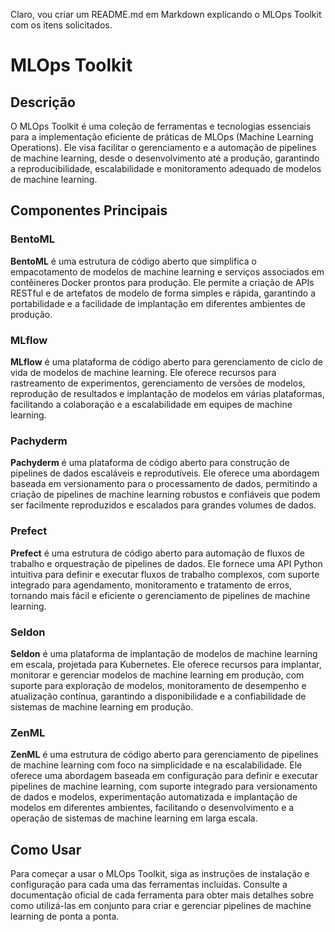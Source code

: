 Claro, vou criar um README.md em Markdown explicando o MLOps Toolkit com os itens solicitados.

# MLOps Toolkit

## Descrição

O MLOps Toolkit é uma coleção de ferramentas e tecnologias essenciais para a implementação eficiente de práticas de MLOps (Machine Learning Operations). Ele visa facilitar o gerenciamento e a automação de pipelines de machine learning, desde o desenvolvimento até a produção, garantindo a reproducibilidade, escalabilidade e monitoramento adequado de modelos de machine learning.

## Componentes Principais

### BentoML

**BentoML** é uma estrutura de código aberto que simplifica o empacotamento de modelos de machine learning e serviços associados em contêineres Docker prontos para produção. Ele permite a criação de APIs RESTful e de artefatos de modelo de forma simples e rápida, garantindo a portabilidade e a facilidade de implantação em diferentes ambientes de produção.

### MLflow

**MLflow** é uma plataforma de código aberto para gerenciamento de ciclo de vida de modelos de machine learning. Ele oferece recursos para rastreamento de experimentos, gerenciamento de versões de modelos, reprodução de resultados e implantação de modelos em várias plataformas, facilitando a colaboração e a escalabilidade em equipes de machine learning.

### Pachyderm

**Pachyderm** é uma plataforma de código aberto para construção de pipelines de dados escaláveis e reprodutíveis. Ele oferece uma abordagem baseada em versionamento para o processamento de dados, permitindo a criação de pipelines de machine learning robustos e confiáveis que podem ser facilmente reproduzidos e escalados para grandes volumes de dados.

### Prefect

**Prefect** é uma estrutura de código aberto para automação de fluxos de trabalho e orquestração de pipelines de dados. Ele fornece uma API Python intuitiva para definir e executar fluxos de trabalho complexos, com suporte integrado para agendamento, monitoramento e tratamento de erros, tornando mais fácil e eficiente o gerenciamento de pipelines de machine learning.

### Seldon

**Seldon** é uma plataforma de implantação de modelos de machine learning em escala, projetada para Kubernetes. Ele oferece recursos para implantar, monitorar e gerenciar modelos de machine learning em produção, com suporte para exploração de modelos, monitoramento de desempenho e atualização contínua, garantindo a disponibilidade e a confiabilidade de sistemas de machine learning em produção.

### ZenML

**ZenML** é uma estrutura de código aberto para gerenciamento de pipelines de machine learning com foco na simplicidade e na escalabilidade. Ele oferece uma abordagem baseada em configuração para definir e executar pipelines de machine learning, com suporte integrado para versionamento de dados e modelos, experimentação automatizada e implantação de modelos em diferentes ambientes, facilitando o desenvolvimento e a operação de sistemas de machine learning em larga escala.

## Como Usar

Para começar a usar o MLOps Toolkit, siga as instruções de instalação e configuração para cada uma das ferramentas incluídas. Consulte a documentação oficial de cada ferramenta para obter mais detalhes sobre como utilizá-las em conjunto para criar e gerenciar pipelines de machine learning de ponta a ponta.
